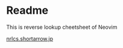 # Readme

This is reverse lookup cheetsheet of Neovim

[nrlcs.shortarrow.jp](https://nrlcs.shortarrow.jp/)
